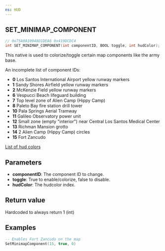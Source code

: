 ```yaml
---
ns: HUD
---
```

## SET_MINIMAP_COMPONENT

```c
// 0x75A9A10948D1DEA6 0x419DCDC4
int SET_MINIMAP_COMPONENT(int componentID, BOOL toggle, int hudColor);
```

This native is used to colorize/toggle certain map components like the army base.

An incomplete list of component IDs:

* **0** Los Santos International Airport yellow runway markers
* **1** Sandy Shores Airfield yellow runway markers
* **2** McKenzie Field yellow runway markers
* **6** Vespucci Beach lifeguard building
* **7** Top level zone of Alien Camp (Hippy Camp)
* **8** Paleto Bay fire station drill tower
* **10** Pala Springs Aerial Tramway
* **11** Galileo Observatory power unit
* **12** Small zone (empty "interior") near Central Los Santos Medical Center
* **13** Richman Mansion grotto
* **14** 2 Alien Camp (Hippy Camp) circles
* **15** Fort Zancudo

[List of hud colors](https://docs.fivem.net/docs/game-references/hud-colors/)

## Parameters
* **componentID**: The component ID to change.
* **toggle**: True to enable/colorize, false to disable.
* **hudColor**: The hudcolor index.

## Return value
Hardcoded to always return 1 (int)

## Examples
```lua
-- Enables Fort Zancudo on the map
SetMinimapComponent(15, true, 0)
```
